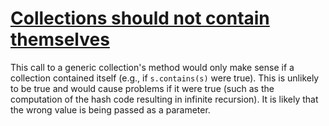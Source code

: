 # [Collections should not contain themselves](https://spotbugs.readthedocs.io/en/latest/bugDescriptions.html#DMI_COLLECTIONS_SHOULD_NOT_CONTAIN_THEMSELVES)

 This call to a generic collection's method would only make sense if a collection contained
itself (e.g., if `s.contains(s)` were true). This is unlikely to be true and would cause
problems if it were true (such as the computation of the hash code resulting in infinite recursion).
It is likely that the wrong value is being passed as a parameter.
